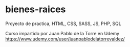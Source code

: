 # bienes-raices
Proyecto de practica, HTML, CSS, SASS, JS, PHP, SQL

Curso impartido por Juan Pablo de la Torre en Udemy
https://www.udemy.com/user/juanpablodelatorrevaldez/
